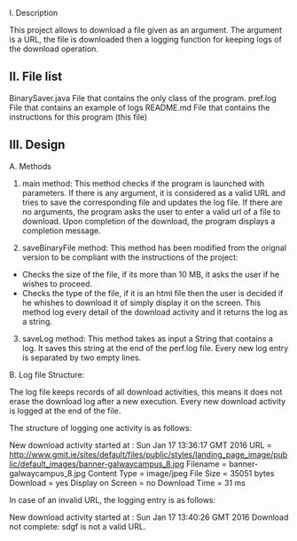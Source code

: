 I. Description

This project allows to download a file given as an argument.
The argument is a URL, the file is downloaded then a logging function for keeping logs of the download operation.

II. File list
-----------------
BinarySaver.java        File that contains the only class of the program.
pref.log				File that contains an example of logs
README.md				File that contains the instructions for this program (this file)

III. Design
--------------
A. Methods

1. main method: 
This method checks if the program is launched with parameters.
If there is any argument, it is considered as a valid URL and tries to save the corresponding file and updates the log file.
If there are no arguments, the program asks the user to enter a valid url of a file to download.
Upon completion of the download, the program displays a completion message.

2. saveBinaryFile method:
This method has been modified from the orignal version to be compliant with the instructions of the project:
 - Checks the size of the file, if its more than 10 MB, it asks the user if he wishes to proceed.
 - Checks the type of the file, if it is an html file then the user is decided if he whishes to download it of simply display it on the screen.
This method log every detail of the download activity and it returns the log as a string. 

3. saveLog method:
This method takes as input a String that contains a log.
It saves this string at the end of the perf.log file.
Every new log entry is separated by two empty lines.

B. Log file Structure:

The log file keeps records of all download activities, this means it does not erase the download log after a new execution.
Every new download activity is logged at the end of the file.

The structure of logging one activity is as follows:

New download activity started at : Sun Jan 17 13:36:17 GMT 2016
URL = http://www.gmit.ie/sites/default/files/public/styles/landing_page_image/public/default_images/banner-galwaycampus_8.jpg
Filename = banner-galwaycampus_8.jpg
Content Type = image/jpeg
File Size = 35051 bytes
Download = yes 
Display on Screen = no 
Download Time =  31 ms

In case of an invalid URL, the logging entry is as follows:

New download activity started at : Sun Jan 17 13:40:26 GMT 2016
Download not complete: sdgf is not a valid URL.

